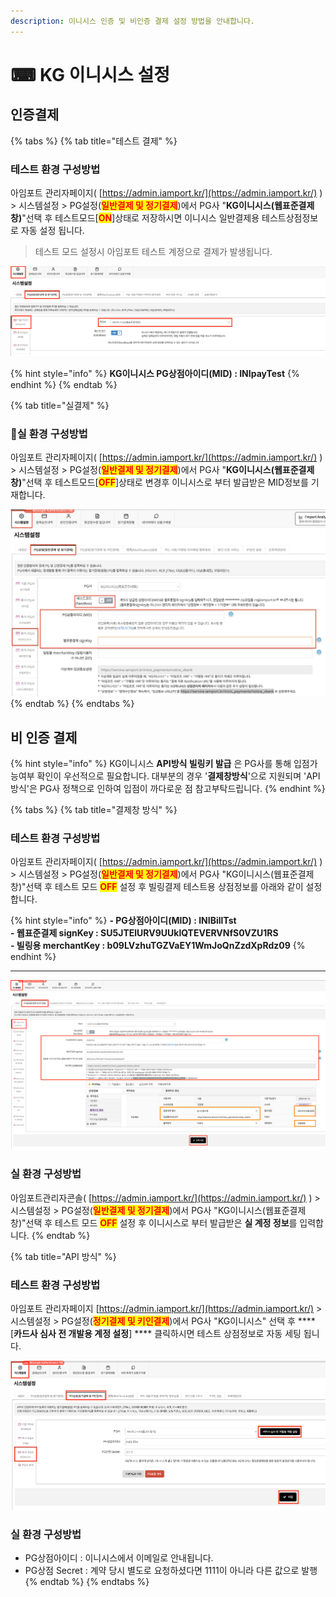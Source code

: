 ```yaml
---
description: 이니시스 인증 및 비인증 결제 설정 방법을 안내합니다.
---
```


# ⌨ KG 이니시스 설정

## 인증**결제**

{% tabs %}
{% tab title="테스트 결제" %}
### 테스트 환경 구성방법

아임포트 관리자페이지( [https://admin.iamport.kr/](https://admin.iamport.kr/) ) > 시스템설정 > PG설정(<mark style="color:red;">**일반결제 및 정기결제**</mark>)에서 PG사 "**KG이니시스(웹표준결제창)**"선택 후 테스트모드\[<mark style="color:red;">**ON**</mark>]상태로 저장하시면 이니시스 일반결제용 테스트상점정보로 자동 설정 됩니다.



> 테스트 모드 설정시 아임포트 테스트 계정으로 결제가 발생됩니다.



![화면예시](<../../../.gitbook/assets/image (15) (1) (1).png>)

{% hint style="info" %}
**KG이니시스 PG상점아이디(MID) : INIpayTest**&#x20;
{% endhint %}
{% endtab %}

{% tab title="실결제" %}
### **실** 환경 구성방법

아임포트 관리자페이지( [https://admin.iamport.kr/](https://admin.iamport.kr/) ) > 시스템설정 > PG설정(<mark style="color:red;">**일반결제 및 정기결제**</mark>)에서 PG사 "**KG이니시스(웹표준결제창)**"선택 후 테스트모드\[<mark style="color:red;">**OFF**</mark>]상태로 변경후 이니시스로 부터 발급받은 MID정보를 기재합니다.

![화면예시](<../../../.gitbook/assets/image (11) (1) (1) (1) (1).png>)
{% endtab %}
{% endtabs %}

## 비 인증 결제

{% hint style="info" %}
KG이니시스 **API방식 빌링키 발급** 은 PG사를 통해 입점가능여부 확인이 우선적으로 필요합니다. 대부분의 경우 '**결제창방식**'으로 지원되며  'API방식'은 PG사 정책으로 인하여 입점이 까다로운 점 참고부탁드립니다.
{% endhint %}

{% tabs %}
{% tab title="결제창 방식" %}
### 테스트 환경 구성방법

아임포트 관리자페이지( [https://admin.iamport.kr/](https://admin.iamport.kr/) ) > 시스템설정 > PG설정(<mark style="color:red;">**일반결제 및 정기결제**</mark>)에서 PG사 "KG이니시스(웹표준결제창)"선택 후 테스트 모드 <mark style="color:red;">**OFF**</mark> 설정 후 빌링결제 테스트용 상점정보를 아래와 같이 설정합니다.

{% hint style="info" %}
**- PG상점아이디(MID) : INIBillTst**\
**- 웹표준결제 signKey : SU5JTElURV9UUklQTEVERVNfS0VZU1RS**\
**- 빌링용 merchantKey : b09LVzhuTGZVaEY1WmJoQnZzdXpRdz09**
{% endhint %}

****

![화면예시](<../../../.gitbook/assets/image (17) (1).png>)

### 실  환경 구성방법

아임포트관리자콘솔( [https://admin.iamport.kr/](https://admin.iamport.kr/) ) > 시스템설정 > PG설정(<mark style="color:red;">**일반결제 및 정기결제**</mark>)에서 PG사 "KG이니시스(웹표준결제창)"선택 후 테스트 모드 <mark style="color:red;">**OFF**</mark> 설정 후 이니시스로 부터 발급받은 **실 계정 정보**를 입력합니다.
{% endtab %}

{% tab title="API 방식" %}
### 테스트 환경 구성방법

아임포트 관리자페이지 [https://admin.iamport.kr/](https://admin.iamport.kr/) > 시스템설정 > PG설정(<mark style="color:red;">**정기결제 및 키인결제**</mark>)에서 PG사 "KG이니시스" 선택 후 **** \[**카드사 심사 전 개발용 계정 설정**] **** 클릭하시면 테스트 상점정보로 자동 세팅 됩니다.&#x20;



![화면예시](<../../../.gitbook/assets/image (25) (1).png>)

### 실  환경 구성방법

* PG상점아이디 : 이니시스에서 이메일로 안내됩니다.
* PG상점 Secret : 계약 당시 별도로 요청하셨다면 1111이 아니라 다른 값으로 발행
{% endtab %}
{% endtabs %}
